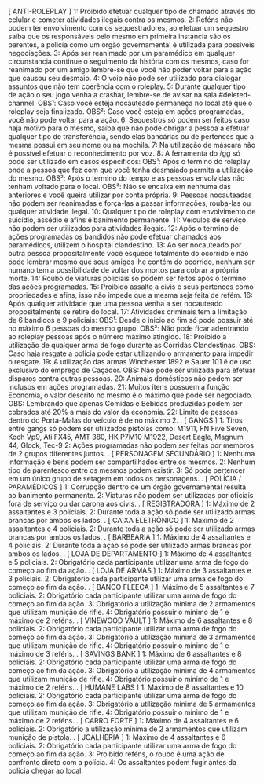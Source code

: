 [ ANTI-ROLEPLAY ]
1: Proibido efetuar qualquer tipo de chamado através do celular e cometer atividades ilegais contra os mesmos.
2: Reféns não podem ter envolvimento com os sequestradores, ao efetuar um sequestro saiba que os responsáveis pelo
     mesmo em primeira instancia são os parentes, a policia como um órgão governamental é utilizada para possíveis negociações.
3: Após ser reanimado por um paramédico em qualquer circunstancia continue o seguimento da história com os mesmos, caso for
     reanimado por um amigo lembre-se que você não poder voltar para a ação que causou seu desmaio.
4: O voip não pode ser utilizado para dialogar assuntos que não tem coerência com o roleplay.
5: Durante qualquer tipo de ação o seu jogo venha a crashar, lembre-se de avisar na sala #deleted-channel.
     OBS¹: Caso você esteja nocauteado permaneça no local até que o roleplay seja finalizado.
     OBS²: Caso você esteja em ações programadas, você não pode voltar para a ação.
6: Sequestros só podem ser feitos caso haja motivo para o mesmo, saiba que não pode obrigar a pessoa a efetuar qualquer
     tipo de transferência, sendo elas bancárias ou de pertences que a mesma possui em seu nome ou na mochila.
7: Na utilização de máscara não é possível efetuar o reconhecimento por voz.
8: A ferramenta do /gg só pode ser utilizado em casos específicos:
     OBS¹: Após o termino do roleplay onde a pessoa que fez com que você tenha desmaiado permita a utilização do mesmo.
     OBS²: Após o termino do tempo e as pessoas envolvidas não tenham voltado para o local.
     OBS³: Não se encaixa em nenhuma das anteriores e você queira utilizar por conta própria.
9: Pessoas nocauteadas não podem ser reanimadas e força-las a passar informações, rouba-las ou qualquer atividade ilegal.
10: Qualquer tipo de roleplay com envolvimento de suicídio, assédio e afins é banimento permanente.
11: Veículos de serviço não podem ser utilizados para atividades ilegais.
12: Após o termino de ações programadas os bandidos não pode efetuar chamados aos paramédicos, utilizem o hospital clandestino.
13: Ao ser nocauteado por outra pessoa propositalmente você esquece totalmente do ocorrido e não pode lembrar mesmo que seus
       amigos lhe contém do ocorrido, nenhum ser humano tem a possibilidade de voltar dos mortos para cobrar a própria morte.
14: Roubo de viaturas policiais só podem ser feitos após o termino das ações programadas.
15: Proibido assalto a civis e seus pertences como propriedades e afins, isso não impede que a mesma seja feita de refém.
16: Após qualquer atividade que uma pessoa venha a ser nocauteado propositalmente se retire do local.
17: Atividades criminais tem a limitação de 6 bandidos e 9 policiais:
       OBS¹: Desde o inicio ao fim só pode possuir até no máximo 6 pessoas do mesmo grupo.
       OBS²: Não pode ficar adentrando ao roleplay pessoas após o número máximo atingido.
18: Proibido a utilização de qualquer arma de fogo durante as Corridas Clandestinas.
       OBS: Caso haja resgate a policia pode estar utilizando o armamento para impedir o resgate.
19: A utilização das armas Winchester 1892 e Sauer 101 é de uso exclusivo do emprego de Caçador.
       OBS: Não pode ser utilizada para efetuar disparos contra outras pessoas.
20: Animais domésticos não podem ser inclusos em ações programadas.
21: Muitos itens possuem a função Economia, o valor descrito no mesmo é o máximo que pode ser negociado.
       OBS: Lembrando que apenas Comidas e Bebidas produzidas podem ser cobrados até 20% a mais do valor da economia.
22: Limite de pessoas dentro do Porta-Malas do veículo é de no máximo 2.
.
[ GANGS ]
1: Tiros entre gangs só podem ser utilizados pistolas como:
     M1911, FN Five Seven, Koch Vp9, Ati FX45, AMT 380, HK P7M10
     M1922, Desert Eagle, Magnum 44, Glock, Tec-9
2: Ações programadas não podem ser feitas por membros de 2 grupos diferentes juntos.
.
[ PERSONAGEM SECUNDÁRIO ]
1: Nenhuma informação e bens podem ser compartilhados entre os mesmos.
2: Nenhum tipo de parentesco entre os mesmos podem existir.
3: Só pode pertencer em um único grupo de setagem em todos os personagens.
.
[ POLÍCIA / PARAMÉDICOS ]
1: Corrupção dentro de um órgão governamental resulta ao banimento permanente.
2: Viaturas não podem ser utilizadas por oficiais fora de serviço ou dar carona aos civis.
.
[ REGISTRADORA ]
1: Máximo de 2 assaltantes e 3 policiais.
2: Durante toda a ação só pode ser utilizado armas brancas por ambos os lados.
.
[ CAIXA ELETRÔNICO ]
1: Máximo de 2 assaltantes e 4 policiais.
2: Durante toda a ação só pode ser utilizado armas brancas por ambos os lados.
.
[ BARBEARIA ]
1: Máximo de 4 assaltantes e 4 policiais.
2: Durante toda a ação só pode ser utilizado armas brancas por ambos os lados.
.
[ LOJA DE DEPARTAMENTO ]
1: Máximo de 4 assaltantes e 5 policiais.
2: Obrigatório cada participante utilizar uma arma de fogo do começo ao fim da ação.
.
[ LOJA DE ARMAS ]
1: Máximo de 3 assaltantes e 3 policiais.
2: Obrigatório cada participante utilizar uma arma de fogo do começo ao fim da ação.
.
[ BANCO FLEECA ]
1: Máximo de 5 assaltantes e 7 policiais.
2: Obrigatório cada participante utilizar uma arma de fogo do começo ao fim da ação.
3: Obrigatório a utilização mínima de 2 armamentos que utilizam munição de rifle.
4: Obrigatório possuir o mínimo de 1 e máximo de 2 reféns.
.
[ VINEWOOD VAULT ]
1: Máximo de 6 assaltantes e 8 policiais.
2: Obrigatório cada participante utilizar uma arma de fogo do começo ao fim da ação.
3: Obrigatório a utilização mínima de 3 armamentos que utilizam munição de rifle.
4: Obrigatório possuir o mínimo de 1 e máximo de 3 reféns.
.
[ SAVINGS BANK ]
1: Máximo de 6 assaltantes e 8 policiais.
2: Obrigatório cada participante utilizar uma arma de fogo do começo ao fim da ação.
3: Obrigatório a utilização mínima de 4 armamentos que utilizam munição de rifle.
4: Obrigatório possuir o mínimo de 1 e máximo de 2 reféns.
.
[ HUMANE LABS ]
1: Máximo de 8 assaltantes e 10 policiais.
2: Obrigatório cada participante utilizar uma arma de fogo do começo ao fim da ação.
3: Obrigatório a utilização mínima de 5 armamentos que utilizam munição de rifle.
4: Obrigatório possuir o mínimo de 1 e máximo de 2 reféns.
.
[ CARRO FORTE ]
1: Máximo de 4 assaltantes e 6 policiais.
2: Obrigatório a utilização mínima de 2 armamentos que utilizam munição de pistola.
.
[ JOALHERIA ]
1: Máximo de 4 assaltantes e 6 policiais.
2: Obrigatório cada participante utilizar uma arma de fogo do começo ao fim da ação.
3: Proibido reféns, o roubo é uma ação de confronto direto com a polícia.
4: Os assaltantes podem fugir antes da polícia chegar ao local.